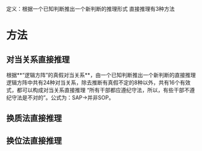 定义：根据一个已知判断推出一个新判断的推理形式
直接推理有3种方法
# 方法
## 对当关系直接推理
根据**“逻辑方阵”的真假对当关系**，由一个已知判断推出一个新判断的直接推理
逻辑方阵中共有24种对当关系，除去推断有真假不定的8种以外，共有16个有效式，都可以构成对当关系直接推理
“所有干部都应遵纪守法，所以，有些干部不遵纪守法是不对的”。公式为：SAP→并非SOP。
## 换质法直接推理


## 换位法直接推理
